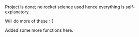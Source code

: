Project is done; no rocket science used hence everything is self-explanatory.

Will do more of these :-)

Added some more functions here.
